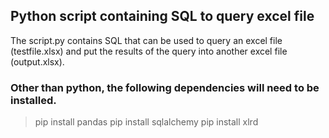 ## Python script containing SQL to query excel file

The script.py contains SQL that can be used to query an excel file (testfile.xlsx) and put the results of the query into another excel file (output.xlsx).

### Other than python, the following dependencies will need to be installed.

> pip install pandas
> pip install sqlalchemy
> pip install xlrd
